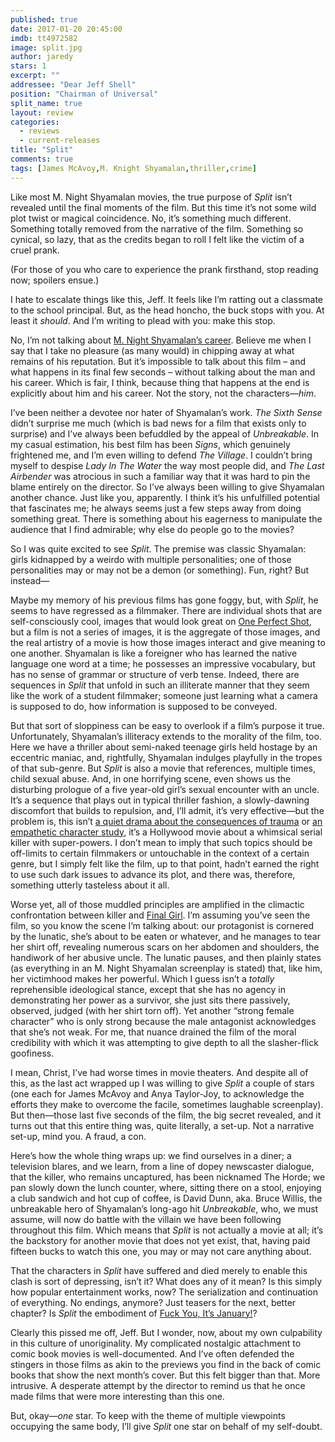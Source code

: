 ```yaml
---
published: true
date: 2017-01-20 20:45:00
imdb: tt4972582
image: split.jpg
author: jaredy
stars: 1
excerpt: ""
addressee: "Dear Jeff Shell"
position: "Chairman of Universal"
split_name: true
layout: review
categories: 
  - reviews
  - current-releases
title: "Split"
comments: true
tags: [James McAvoy,M. Knight Shyamalan,thriller,crime]
---
```

Like most M. Night Shyamalan movies, the true purpose of _Split_ isn’t revealed until the final moments of the film. But this time it’s not some wild plot twist or magical coincidence. No, it’s something much different. Something totally removed from the narrative of the film. Something so cynical, so lazy, that as the credits began to roll I felt like the victim of a cruel prank. 

(For those of you who care to experience the prank firsthand, stop reading now; spoilers ensue.)

I hate to escalate things like this, Jeff. It feels like I’m ratting out a classmate to the school principal. But, as the head honcho, the buck stops with you. At least it _should_. And I’m writing to plead with you: make this stop. 

No, I’m not talking about [M. Night Shyamalan’s career](http://www.dearcastandcrew.com/content/2016/7/8/m-night-shyamalan-the-final-blockbuster-auteur.html). Believe me when I say that I take no pleasure (as many would) in chipping away at what remains of his reputation. But it’s impossible to talk about this film – and what happens in its final few seconds – without talking about the man and his career. Which is fair, I think, because thing that happens at the end is explicitly about him and his career. Not the story, not the characters—_him_. 

I’ve been neither a devotee nor hater of Shyamalan’s work. _The Sixth Sense_ didn’t surprise me much (which is bad news for a film that exists only to surprise) and I’ve always been befuddled by the appeal of _Unbreakable_. In my casual estimation, his best film has been _Signs_, which genuinely frightened me, and I’m even willing to defend _The Village_. I couldn’t bring myself to despise _Lady In The Water_ the way most people did, and _The Last Airbender_ was atrocious in such a familiar way that it was hard to pin the blame entirely on the director. So I’ve always been willing to give Shyamalan another chance. Just like you, apparently. I think it’s his unfulfilled potential that fascinates me; he always seems just a few steps away from doing something great. There is something about his eagerness to manipulate the audience that I find admirable; why else do people go to the movies? 

So I was quite excited to see _Split_. The premise was classic Shyamalan: girls kidnapped by a weirdo with multiple personalities; one of those personalities may or may not be a demon (or something). Fun, right? But instead—

Maybe my memory of his previous films has gone foggy, but, with _Split_, he seems to have regressed as a filmmaker. There are individual shots that are self-consciously cool, images that would look great on [One Perfect Shot](https://twitter.com/OnePerfectShot), but a film is not a series of images, it is the aggregate of those images, and the real artistry of a movie is how those images interact and give meaning to one another. Shyamalan is like a foreigner who has learned the native language one word at a time; he possesses an impressive vocabulary, but has no sense of grammar or structure of verb tense. Indeed, there are sequences in _Split_ that unfold in such an illiterate manner that they seem like the work of a student filmmaker; someone just learning what a camera is supposed to do, how information is supposed to be conveyed.    

But that sort of sloppiness can be easy to overlook if a film’s purpose it true. Unfortunately, Shyamalan’s illiteracy extends to the morality of the film, too. Here we have a thriller about semi-naked teenage girls held hostage by an eccentric maniac, and, rightfully, Shyamalan indulges playfully in the tropes of that sub-genre. But _Split_ is also a movie that references, multiple times, child sexual abuse. And, in one horrifying scene, even shows us the disturbing prologue of a five year-old girl’s sexual encounter with an uncle. It’s a sequence that plays out in typical thriller fashion, a slowly-dawning discomfort that builds to repulsion, and, I’ll admit, it’s very effective—but the problem is, this isn’t [a quiet drama about the consequences of trauma](http://www.dearcastandcrew.com/content/2017/1/11/manchester-by-the-sea.html) or [an empathetic character study](http://www.dearcastandcrew.com/content/2017/1/18/moonlight-is-the-best-and-brightest-film-of-2016.html), it’s a Hollywood movie about a whimsical serial killer with super-powers. I don’t mean to imply that such topics should be off-limits to certain filmmakers or untouchable in the context of a certain genre, but I simply felt like the film, up to that point, hadn’t earned the right to use such dark issues to advance its plot, and there was, therefore, something utterly tasteless about it all. 

Worse yet, all of those muddled principles are amplified in the climactic confrontation between killer and [Final Girl](https://en.wikipedia.org/wiki/Final_girl). I’m assuming you’ve seen the film, so you know the scene I’m talking about: our protagonist is cornered by the lunatic, she’s about to be eaten or whatever, and he manages to tear her shirt off, revealing numerous scars on her abdomen and shoulders, the handiwork of her abusive uncle. The lunatic pauses, and then plainly states (as everything in an M. Night Shyamalan screenplay is stated) that, like him, her victimhood makes her powerful. Which I guess isn’t a _totally_ reprehensible ideological stance, except that she has no agency in demonstrating her power as a survivor, she just sits there passively, observed, judged (with her shirt torn off). Yet another “strong female character” who is only strong because the male antagonist acknowledges that she’s not weak. For me, that nuance drained the film of the moral credibility with which it was attempting to give depth to all the slasher-flick goofiness. 

I mean, Christ, I’ve had worse times in movie theaters. And despite all of this, as the last act wrapped up I was willing to give _Split_ a couple of stars (one each for James McAvoy and Anya Taylor-Joy, to acknowledge the efforts they make to overcome the facile, sometimes laughable screenplay). But then—those last five seconds of the film, the big secret revealed, and it turns out that this entire thing was, quite literally, a set-up. Not a narrative set-up, mind you. A fraud, a con. 

Here’s how the whole thing wraps up: we find ourselves in a diner; a television blares, and we learn, from a line of dopey newscaster dialogue, that the killer, who remains uncaptured, has been nicknamed The Horde; we pan slowly down the lunch counter, where, sitting there on a stool, enjoying a club sandwich and hot cup of coffee, is David Dunn, aka. Bruce Willis, the unbreakable hero of Shyamalan’s long-ago hit _Unbreakable_, who, we must assume, will now do battle with the villain we have been following throughout this film. Which means that _Split_ is not actually a movie at all; it’s the backstory for another movie that does not yet exist, that, having paid fifteen bucks to watch this one, you may or may not care anything about. 

That the characters in _Split_ have suffered and died merely to enable this clash is sort of depressing, isn’t it? What does any of it mean? Is this simply how popular entertainment works, now? The serialization and continuation of everything. No endings, anymore? Just teasers for the next, better chapter? Is _Split_ the embodiment of [Fuck You, It’s January!](https://www.youtube.com/watch?v=H18RUB1cxfI)?

Clearly this pissed me off, Jeff. But I wonder, now, about my own culpability in this culture of unoriginality. My complicated nostalgic attachment to comic book movies is well-documented. And I’ve often defended the stingers in those films as akin to the previews you find in the back of comic books that show the next month’s cover. But this felt bigger than that. More intrusive. A desperate attempt by the director to remind us that he once made films that were more interesting than this one. 

But, okay—_one_ star. To keep with the theme of multiple viewpoints occupying the same body, I’ll give _Split_ one star on behalf of my self-doubt.